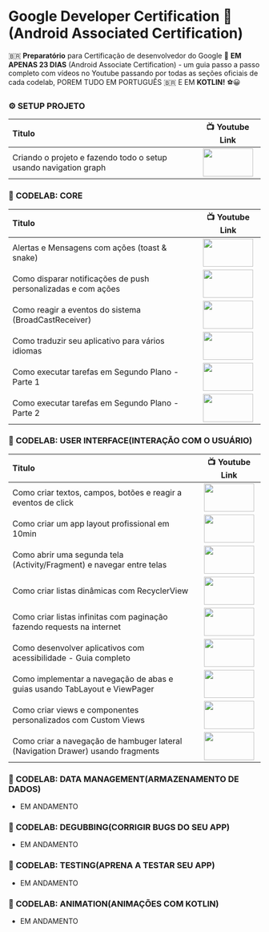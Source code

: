 # Google Developer Certification 🥇 (Android Associated Certification)

🇧🇷 **Preparatório** para Certificação de desenvolvedor do Google 🏁 **EM APENAS 23 DIAS** (Android Associate Certification) - um guia passo a passo completo com vídeos no Youtube passando por todas as seções oficiais de cada codelab, POREM TUDO EM PORTUGUÊS 🇧🇷 E EM **KOTLIN!** ⚽😀

### ⚙️ **SETUP PROJETO**
| Titulo        | 📺 Youtube Link |
| :------------- |:-------------:|
| Criando o projeto e fazendo todo o setup usando navigation graph | <a href="https://youtu.be/NjhT6ZA62LQ" target="_blank"><img src="https://github.com/treslines/aad/blob/main/app/src/main/mini/google_certification_android_associated_developer_setup_mini.png" width="100" height="56"></a> |


### 🧪 **CODELAB: CORE**
| Titulo        | 📺 Youtube Link |
| :------------- |:-------------:|
| Alertas e Mensagens com ações (toast & snake)    | <a href="https://youtu.be/9vfXfq1RfTo" target="_blank"><img src="https://github.com/treslines/aad/blob/main/app/src/main/mini/google_certification_android_associated_developer_setup_mini.png" width="100" height="56"></a>|
| Como disparar notificações de push personalizadas e com ações  | <a href="https://youtu.be/iDlRsZ-hAU8" target="_blank"><img src="https://github.com/treslines/aad/blob/main/app/src/main/mini/%5BPASSO-A-PASSO%5D-Como-Criar-ANDROID-PUSH-NOTIFICATIONS-PERSONALIZADAS-sem-Google-Cloud-Message_mini.png" width="100" height="56"></a>|
| Como reagir a eventos do sistema (BroadCastReceiver)    | <a href="https://youtu.be/vGwr9XZ8xDY" target="_blank"><img src="https://github.com/treslines/aad/blob/main/app/src/main/mini/%5BPASSO-A-PASSO%5D-Broadcastreceiver-Android-Studio-Tutorial-Notifica%C3%A7%C3%B5es-Actions-Tarefas-Background_mini.png" width="100" height="56"></a>|
| Como traduzir seu aplicativo para vários idiomas | <a href="https://youtu.be/XHT5RXsp8uM" target="_blank"><img src="https://github.com/treslines/aad/blob/main/app/src/main/mini/%5BAPP-INTERNACIONAL%5D-Como-Criar-Um-Aplicativo-Para-Celular-Com-Suporte-A-V%C3%A1rios-Idiomas-ANDROID-STUDIO_mini.png" width="100" height="56"></a> |
| Como executar tarefas em Segundo Plano - Parte 1 | <a href="https://youtu.be/5AGWzq9JpYo" target="_blank"><img src="https://github.com/treslines/aad/blob/main/app/src/main/mini/%5BWORKMANAGER%5D-Como-Executar-Tarefas-(Threads)-Em-Segundo-Plano-(Background)-em-uma-Android-App-parte1_mini.png" width="100" height="56"></a> |
| Como executar tarefas em Segundo Plano - Parte 2  | <a href="https://youtu.be/MJpeoRopmgw" target="_blank"><img src="https://github.com/treslines/aad/blob/main/app/src/main/mini/%5BWORKMANAGER%5D-Como-Executar-Tarefas-(Threads)-Em-Segundo-Plano-(Background)-em-uma-Android-App-parte2_mini.png" width="100" height="56"></a> |


### 🧪 **CODELAB: USER INTERFACE(INTERAÇÃO COM O USUÁRIO)**
| Titulo        | 📺 Youtube Link |
| :------------- |:-------------:|
| Como criar textos, campos, botões e reagir a eventos de click | <a href="https://youtu.be/qE5lZRSrgxo" target="_blank"><img src="https://github.com/treslines/aad/blob/main/app/src/main/mini/%5BTEXTOS-CAMPOS-BOT%C3%95ES%5D-Como-manipular-textos-campos-bot%C3%B5es-reagindo-a-eventos-de-click-android_mini.png" width="100" height="56"></a> |
| Como criar um app layout profissional em 10min | <a href="https://youtu.be/XBUbvKczRRI" target="_blank"><img src="https://github.com/treslines/aad/blob/main/app/src/main/mini/%5BINCR%C3%8DVEL%5D-Como-criar-um-APP-PROFISSIONAL-do-zero-em-10-minutos-no-ANDROID-STUDIO-usando-KOTLIN_mini.png" width="100" height="56"></a> |
| Como abrir uma segunda tela (Activity/Fragment) e navegar entre telas | <a href="https://youtu.be/5gqNUeNi9es" target="_blank"><img src="https://github.com/treslines/aad/blob/main/app/src/main/mini/%5BF%C3%81CIL%5D-Como-abrir-uma-segunda-tela-Activity-ou-Fragment-e-navegar-entre-elas-no-Android-Studio_mini.png" width="100" height="56"></a> |
| Como criar listas dinâmicas com RecyclerView | <a href="https://youtu.be/Da3PCGnIagE" target="_blank"><img src="https://github.com/treslines/aad/blob/main/app/src/main/mini/%5BPASSO-A-PASSO%5D-Como-Criar-listas-personalizadas-com-Recyclerview-no-Android-Studio-Tutorial_mini.png" width="100" height="56"></a> |
| Como criar listas infinitas com paginação fazendo requests na internet | <a href="https://youtu.be/lAAlxi2IH0U" target="_blank"><img src="https://github.com/treslines/aad/blob/main/app/src/main/mini/%5BLISTAS-INFINITAS%5D-Como-Criar-Listas-fluidas-com-Recyclerview-usando-Paging-3-Library-Android_mini.png" width="100" height="56"></a> |
| Como desenvolver aplicativos com acessibilidade - Guia completo | <a href="https://youtu.be/riAGnGv5aAs" target="_blank"><img src="https://github.com/treslines/aad/blob/main/app/src/main/mini/%5BAcessibilidade%5D-Como-desenvolver-aplicativos-acess%C3%ADveis-ativar-narrador-de-voz-Sistema-Android_mini.png" width="100" height="56"></a> |
| Como implementar a navegação de abas e guias usando TabLayout e ViewPager | <a href="https://youtu.be/SGazP_G4ek0" target="_blank"><img src="https://github.com/treslines/aad/blob/main/app/src/main/mini/%5BFACIL%5D-Como-implementar-o-Tablayout-abas-usando-Fragments-e-ViewPager-Guia-no-Android-Studio_mini.png" width="100" height="56"></a> |
| Como criar views e componentes personalizados com Custom Views | <a href="https://youtu.be/fpNEife2cYo" target="_blank"><img src="https://github.com/treslines/aad/blob/main/app/src/main/mini/%5BANDROID-CUSTOM-VIEW-TUTORIAL%5D-Como-criar-componentes-personalizados-no-android-usando-KOTLIN_mini.png" width="100" height="56"></a> |
| Como criar a navegação de hambuger lateral (Navigation Drawer) usando fragments | <a href="https://youtu.be/X5B8Q6q22FU" target="_blank"><img src="https://github.com/treslines/aad/blob/main/app/src/main/mini/%5BDO%20ZERO%5D-Como-criar-ou-implementar-o-navigation-drawer-com-fragments-no-Android-Studio-kotlin_mini.png" width="100" height="56"></a> |


### 🧪 **CODELAB: DATA MANAGEMENT(ARMAZENAMENTO DE DADOS)**
- EM ANDAMENTO


### 🧪 **CODELAB: DEGUBBING(CORRIGIR BUGS DO SEU APP)**
- EM ANDAMENTO


### 🧪 **CODELAB: TESTING(APRENA A TESTAR SEU APP)**
- EM ANDAMENTO


### 🧪 **CODELAB: ANIMATION(ANIMAÇÕES COM KOTLIN)**
- EM ANDAMENTO
